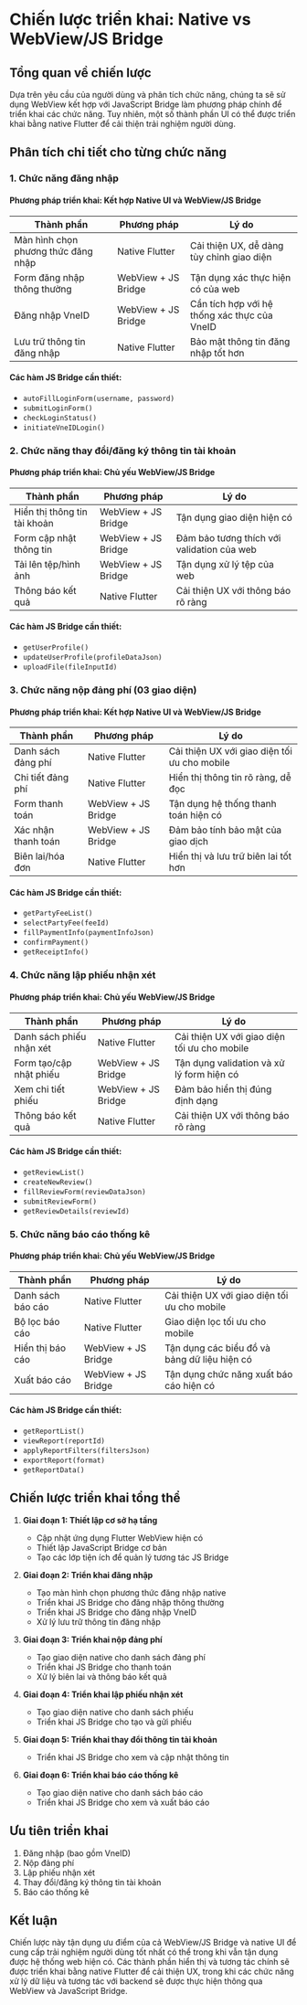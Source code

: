 # Chiến lược triển khai: Native vs WebView/JS Bridge

## Tổng quan về chiến lược

Dựa trên yêu cầu của người dùng và phân tích chức năng, chúng ta sẽ sử dụng WebView kết hợp với JavaScript Bridge làm phương pháp chính để triển khai các chức năng. Tuy nhiên, một số thành phần UI có thể được triển khai bằng native Flutter để cải thiện trải nghiệm người dùng.

## Phân tích chi tiết cho từng chức năng

### 1. Chức năng đăng nhập

#### Phương pháp triển khai: Kết hợp Native UI và WebView/JS Bridge

| Thành phần | Phương pháp | Lý do |
|------------|-------------|-------|
| Màn hình chọn phương thức đăng nhập | Native Flutter | Cải thiện UX, dễ dàng tùy chỉnh giao diện |
| Form đăng nhập thông thường | WebView + JS Bridge | Tận dụng xác thực hiện có của web |
| Đăng nhập VneID | WebView + JS Bridge | Cần tích hợp với hệ thống xác thực của VneID |
| Lưu trữ thông tin đăng nhập | Native Flutter | Bảo mật thông tin đăng nhập tốt hơn |

#### Các hàm JS Bridge cần thiết:
- `autoFillLoginForm(username, password)`
- `submitLoginForm()`
- `checkLoginStatus()`
- `initiateVneIDLogin()`

### 2. Chức năng thay đổi/đăng ký thông tin tài khoản

#### Phương pháp triển khai: Chủ yếu WebView/JS Bridge

| Thành phần | Phương pháp | Lý do |
|------------|-------------|-------|
| Hiển thị thông tin tài khoản | WebView + JS Bridge | Tận dụng giao diện hiện có |
| Form cập nhật thông tin | WebView + JS Bridge | Đảm bảo tương thích với validation của web |
| Tải lên tệp/hình ảnh | WebView + JS Bridge | Tận dụng xử lý tệp của web |
| Thông báo kết quả | Native Flutter | Cải thiện UX với thông báo rõ ràng |

#### Các hàm JS Bridge cần thiết:
- `getUserProfile()`
- `updateUserProfile(profileDataJson)`
- `uploadFile(fileInputId)`

### 3. Chức năng nộp đảng phí (03 giao diện)

#### Phương pháp triển khai: Kết hợp Native UI và WebView/JS Bridge

| Thành phần | Phương pháp | Lý do |
|------------|-------------|-------|
| Danh sách đảng phí | Native Flutter | Cải thiện UX với giao diện tối ưu cho mobile |
| Chi tiết đảng phí | Native Flutter | Hiển thị thông tin rõ ràng, dễ đọc |
| Form thanh toán | WebView + JS Bridge | Tận dụng hệ thống thanh toán hiện có |
| Xác nhận thanh toán | WebView + JS Bridge | Đảm bảo tính bảo mật của giao dịch |
| Biên lai/hóa đơn | Native Flutter | Hiển thị và lưu trữ biên lai tốt hơn |

#### Các hàm JS Bridge cần thiết:
- `getPartyFeeList()`
- `selectPartyFee(feeId)`
- `fillPaymentInfo(paymentInfoJson)`
- `confirmPayment()`
- `getReceiptInfo()`

### 4. Chức năng lập phiếu nhận xét

#### Phương pháp triển khai: Chủ yếu WebView/JS Bridge

| Thành phần | Phương pháp | Lý do |
|------------|-------------|-------|
| Danh sách phiếu nhận xét | Native Flutter | Cải thiện UX với giao diện tối ưu cho mobile |
| Form tạo/cập nhật phiếu | WebView + JS Bridge | Tận dụng validation và xử lý form hiện có |
| Xem chi tiết phiếu | WebView + JS Bridge | Đảm bảo hiển thị đúng định dạng |
| Thông báo kết quả | Native Flutter | Cải thiện UX với thông báo rõ ràng |

#### Các hàm JS Bridge cần thiết:
- `getReviewList()`
- `createNewReview()`
- `fillReviewForm(reviewDataJson)`
- `submitReviewForm()`
- `getReviewDetails(reviewId)`

### 5. Chức năng báo cáo thống kê

#### Phương pháp triển khai: Chủ yếu WebView/JS Bridge

| Thành phần | Phương pháp | Lý do |
|------------|-------------|-------|
| Danh sách báo cáo | Native Flutter | Cải thiện UX với giao diện tối ưu cho mobile |
| Bộ lọc báo cáo | Native Flutter | Giao diện lọc tối ưu cho mobile |
| Hiển thị báo cáo | WebView + JS Bridge | Tận dụng các biểu đồ và bảng dữ liệu hiện có |
| Xuất báo cáo | WebView + JS Bridge | Tận dụng chức năng xuất báo cáo hiện có |

#### Các hàm JS Bridge cần thiết:
- `getReportList()`
- `viewReport(reportId)`
- `applyReportFilters(filtersJson)`
- `exportReport(format)`
- `getReportData()`

## Chiến lược triển khai tổng thể

1. **Giai đoạn 1: Thiết lập cơ sở hạ tầng**
   - Cập nhật ứng dụng Flutter WebView hiện có
   - Thiết lập JavaScript Bridge cơ bản
   - Tạo các lớp tiện ích để quản lý tương tác JS Bridge

2. **Giai đoạn 2: Triển khai đăng nhập**
   - Tạo màn hình chọn phương thức đăng nhập native
   - Triển khai JS Bridge cho đăng nhập thông thường
   - Triển khai JS Bridge cho đăng nhập VneID
   - Xử lý lưu trữ thông tin đăng nhập

3. **Giai đoạn 3: Triển khai nộp đảng phí**
   - Tạo giao diện native cho danh sách đảng phí
   - Triển khai JS Bridge cho thanh toán
   - Xử lý biên lai và thông báo kết quả

4. **Giai đoạn 4: Triển khai lập phiếu nhận xét**
   - Tạo giao diện native cho danh sách phiếu
   - Triển khai JS Bridge cho tạo và gửi phiếu

5. **Giai đoạn 5: Triển khai thay đổi thông tin tài khoản**
   - Triển khai JS Bridge cho xem và cập nhật thông tin

6. **Giai đoạn 6: Triển khai báo cáo thống kê**
   - Tạo giao diện native cho danh sách báo cáo
   - Triển khai JS Bridge cho xem và xuất báo cáo

## Ưu tiên triển khai

1. Đăng nhập (bao gồm VneID)
2. Nộp đảng phí
3. Lập phiếu nhận xét
4. Thay đổi/đăng ký thông tin tài khoản
5. Báo cáo thống kê

## Kết luận

Chiến lược này tận dụng ưu điểm của cả WebView/JS Bridge và native UI để cung cấp trải nghiệm người dùng tốt nhất có thể trong khi vẫn tận dụng được hệ thống web hiện có. Các thành phần hiển thị và tương tác chính sẽ được triển khai bằng native Flutter để cải thiện UX, trong khi các chức năng xử lý dữ liệu và tương tác với backend sẽ được thực hiện thông qua WebView và JavaScript Bridge.
